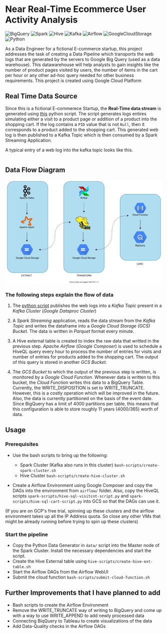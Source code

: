 # Near Real-Time Ecommerce User Activity Analysis


![BigQuery](https://img.shields.io/badge/-Google%20BigQuery-25273c?style=flat&logo=google-cloud)
![Spark](https://img.shields.io/badge/-Apache%20Spark-25273c?style=flat&logo=apache-spark)
![Hive](https://img.shields.io/badge/-Apache%20Hive-25273c?style=flat&logo=apache-hive)
![Kafka](https://img.shields.io/badge/-Apache%20Kafka-25273c?style=flat&logo=apache-kafka)
![Airflow](https://img.shields.io/badge/-Apache%20Airflow-25273c?style=flat&logo=apache-airflow)
![GoogleCloudStorage](https://img.shields.io/badge/-Google%20Cloud%20Storage-25273c?style=flat&logo=google-cloud)
![Python](https://img.shields.io/badge/-Python-25273c?style=flat&logo=python)

As a Data Engineer for a fictional E-commerce startup, this project addresses the task of creating a Data Pipeline which transports the web logs that are generated by the servers to Google Big Query (used as a data warehouse). This datawarehouse will help analysts to gain insights like the number of product pages visited by users, the number of items in the cart per hour or any other ad-hoc query needed for other business requirements. This project is created using Google Cloud Platform

## Real Time Data Source

Since this is a fictional E-commerece Startup, the **Real-Time data stream** is generated using [this](/data/ecom-visitor-logs.py) python script. The script generates logs entires simulating either a visit to a product page or addition of a product into the shopping cart. If the log contains a `PID` value that is not `Null`, then it corresponds to a product added to the shopping cart. This generated web log is then published to a Kafka Topic which is then consumed by a Spark Streaming Application.

A typical entry of a web log into the kafka topic looks like this.
```

```

## Data Flow Diagram
![Dataflowdiagram](/images/ecom-data-pipeline.svg)

### The following steps explain the flow of data


1. The [python script](/data/ecom-visitor-logs.py) publishes the web logs into a _Kafka Topic_ present in a _Kafka Cluster_ (_Google Dataproc Cluster_)


2. A _Spark Streaming_ application, reads the data stream from the _Kafka Topic_ and writes the dataframe into a _Google Cloud Storage (GCS) Bucket_. The data is written in _Parquet_ format every minute.


3. A Hive external table is created to index the raw data that writted in the previous step. _Apache Airflow_ (_Google Composer_) is used to schedule a HiveQL query every hour to process the number of entries for visits and number of entries for products added to the shopping cart. The output of this query is stored in another _GCS Bucket_.

4. The _GCS Bucket_ to which the output of the previous step is written, is monitored by a _Google Cloud Function_. Whenever data is written to this bucket, the _Cloud Function_ writes this data to a BigQuery Table. Currently, the WRITE_DISPOSITION is set to WRITE_TRUNCATE. However, this is a costly operation which will be improved in the future. Also, the data is currently partitioned on the basis of the event date. Since BigQuery has a limit of 4000 partitions per table, this means that this configuration is able to store roughly 11 years (4000/365) worth of data.

## Usage
### Prerequisites
- Use the bash scripts to bring up the following:
  - Spark Cluster (Kafka also runs in this cluster) `bash-scripts/create-spark-cluster.sh`
  - Hive Cluster `bash-scripts/create-hive-cluster.sh`
  
- Create a Airflow Environment using Google Composer and copy the DAGs into the environment from `airflow/` folder. Also, copy the HiveQL scripts `spark-scripts/hive-sql-visitcnt-script.py` and `spark-scripts/hive-sql-cart-script.py` into GCS so that the DAGs can use it.

(If you are on GCP's free trial, spinning up these clusters and the airflow environment takes up all the IP Address quota. So close any other VMs that might be already running before trying to spin up these clusters)

### Start the pipeline
- Copy the Python Data Generator in `data/` script into the Master node of the Spark Cluster. Install the necessary dependencies and start the script.
- Create the Hive External table using `hive-scripts/create-hive-ext-table.sh` 
- Start the Airflow DAGs from the Airflow WebUI
- Submit the cloud function `bash-scripts/submit-cloud-function.sh`

## Further Improvements that I have planned to add
- Bash scripts to create the Airflow Environment
- Remove the WRITE_TRUNCATE way of writing to BigQuery and come up with a way to use WRITE_APPEND to add newly processed data
- Connecting BiqQuery to Tableau to create visualizations of the data
- Add Data-Quality checks in the Airflow DAGs
